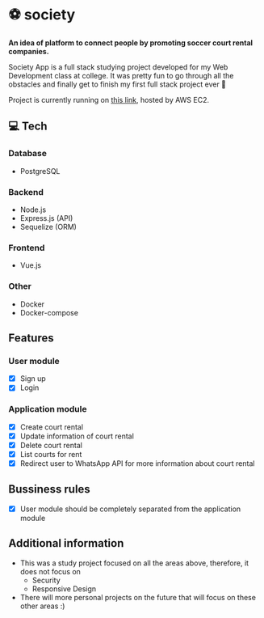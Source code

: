 # ⚽️ society

**An idea of platform to connect people by promoting soccer court rental companies.**

Society App is a full stack studying project developed for my Web Development class at college. It was pretty fun to go through all the obstacles and finally get to finish my first full stack project ever 🤩

Project is currently running on [this link](http://society.filipeveronezi.dev.br/), hosted by AWS EC2.

## 💻 Tech

### Database

- PostgreSQL

### Backend

- Node.js
- Express.js (API)
- Sequelize (ORM)

### Frontend

- Vue.js

### Other

- Docker
- Docker-compose

## Features

### User module

- [x] Sign up
- [x] Login

### Application module

- [x] Create court rental
- [x] Update information of court rental
- [x] Delete court rental
- [x] List courts for rent
- [x] Redirect user to WhatsApp API for more information about court rental

## Bussiness rules

- [x] User module should be completely separated from the application module

## Additional information

- This was a study project focused on all the areas above, therefore, it does not focus on
  - Security
  - Responsive Design
- There will more personal projects on the future that will focus on these other areas :)
